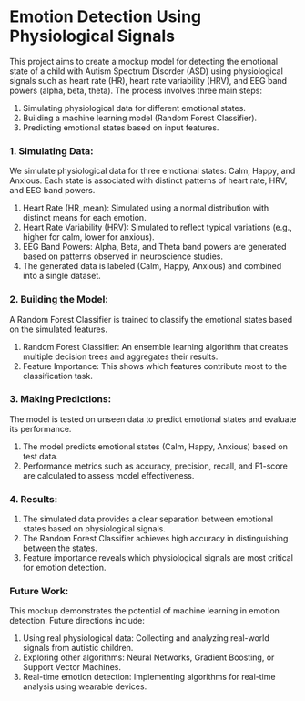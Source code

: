 # **Emotion Detection Using Physiological Signals**


This project aims to create a mockup model for detecting the emotional state of a child with Autism Spectrum Disorder (ASD) using physiological signals such as heart rate (HR), heart rate variability (HRV), and EEG band powers (alpha, beta, theta).
The process involves three main steps:
   1. Simulating physiological data for different emotional states.
   2. Building a machine learning model (Random Forest Classifier).
   3. Predicting emotional states based on input features.

### **1. Simulating Data:**

We simulate physiological data for three emotional states: Calm, Happy, and Anxious. Each state is associated with distinct patterns of heart rate, HRV, and EEG band powers.
1. Heart Rate (HR_mean): Simulated using a normal distribution with distinct means for each emotion.
2.   Heart Rate Variability (HRV): Simulated to reflect typical variations (e.g., higher for calm, lower for anxious).
3.   EEG Band Powers: Alpha, Beta, and Theta band powers are generated based on patterns observed in neuroscience studies.
4.   The generated data is labeled (Calm, Happy, Anxious) and combined into a single dataset.

### **2. Building the Model:**

A Random Forest Classifier is trained to classify the emotional states based on the simulated features.
1.   Random Forest Classifier: An ensemble learning algorithm that creates multiple decision trees and aggregates their results.
2.   Feature Importance: This shows which features contribute most to the classification task.

### **3. Making Predictions:**

The model is tested on unseen data to predict emotional states and evaluate its performance.
1.   The model predicts emotional states (Calm, Happy, Anxious) based on test data.
2.   Performance metrics such as accuracy, precision, recall, and F1-score are calculated to assess model effectiveness.

### 4. Results:

1.   The simulated data provides a clear separation between emotional states based on physiological signals.
2.   The Random Forest Classifier achieves high accuracy in distinguishing between the states.
3.   Feature importance reveals which physiological signals are most critical for emotion detection.

### Future Work:

This mockup demonstrates the potential of machine learning in emotion detection. Future directions include:
1.   Using real physiological data: Collecting and analyzing real-world signals from autistic children.
2.   Exploring other algorithms: Neural Networks, Gradient Boosting, or Support Vector Machines.
3.   Real-time emotion detection: Implementing algorithms for real-time analysis using wearable devices.
